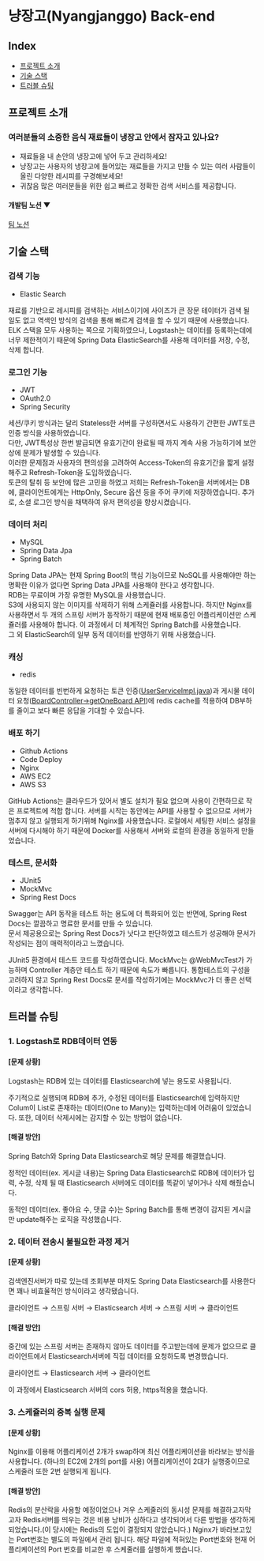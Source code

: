 # 냥장고(Nyangjanggo) Back-end
## Index
  - [프로젝트 소개](#프로젝트-소개)
  - [기술 스택](#기술-스택)
  - [트러블 슈팅](#트러블-슈팅)

## 프로젝트 소개

### 여러분들의 소중한 음식 재료들이 냉장고 안에서 잠자고 있나요?

- 재료들을 내 손안의 냉장고에 넣어 두고 관리하세요!
- 냥장고는 사용자의 냉장고에 들어있는 재료들을 가지고 만들 수 있는 여러 사람들이 올린 다양한 레시피를 구경해보세요!
- 귀찮음 많은 여러분들을 위한 쉽고 빠르고 정확한 검색 서비스를 제공합니다.

#### 개발팀 노션 ▼
[팀 노션](https://www.notion.so/2-d972dbfe443a4129af52d251b10bb498)



## 기술 스택


### 검색 기능
- Elastic Search   

재료를 기반으로 레시피를 검색하는 서비스이기에 사이즈가 큰 장문 테이터가 검색 될 일도 없고 역색인 방식의 검색을 통해 빠르게 검색을 할 수 있기 때문에 사용했습니다.   
ELK 스택을 모두 사용하는 쪽으로 기획하였으나, Logstash는 데이터를 등록하는데에 너무 제한적이기 때문에 Spring Data ElasticSearch를 사용해 데이터를 저장, 수정, 삭제 합니다.


### 로그인 기능
- JWT
- OAuth2.0
- Spring Security

세션/쿠키 방식과는 달리 Stateless한 서버를 구성하면서도 사용하기 간편한 JWT토큰 인증 방식을 사용하였습니다.   
다만, JWT특성상 한번 발급되면 유효기간이 완료될 때 까지 계속 사용 가능하기에 보안상에 문제가 발생할 수 있습니다.   
이러한 문제점과 사용자의 편의성을 고려하여 Access-Token의 유효기간을 짧게 설정해주고 Refresh-Token을 도입하였습니다.   
토큰의 탈취 등 보안에 많은 고민을 하였고 저희는 Refresh-Token을 서버에서는 DB에, 클라이언트에게는 HttpOnly, Secure 옵션 등을 주어 쿠키에 저장하였습니다.
추가로, 소셜 로그인 방식을 채택하여 유저 편의성을 향상시켰습니다.


### 데이터 처리
- MySQL
- Spring Data Jpa
- Spring Batch   

Spring Data JPA는 현재 Spring Boot의 핵심 기능이므로 NoSQL를 사용해야만 하는 명확한 이유가 없다면 Spring Data JPA를 사용해야 한다고 생각합니다.   
RDB는 무료이며 가장 유명한 MySQL을 사용했습니다.   
S3에 사용되지 않는 이미지를 삭제하기 위해 스케쥴러를 사용합니다. 하지만 Nginx를 사용하면서 두 개의 스프링 서버가 동작하기 때문에 현재 배포중인 어플리케이션만 스케쥴러를 사용해야 합니다. 이 과정에서 더 체계적인 Spring Batch를 사용했습니다.   
그 외 ElasticSearch의 일부 동적 데이터를 반영하기 위해 사용했습니다.   


### 캐싱
- redis   

동일한 데이터를 빈번하게 요청하는 토큰 인증([UserServiceImpl.java](https://github.com/ojy9612/hanghae99_team3/blob/master/src/main/java/com/hanghae99_team3/login/jwt/UserDetailsServiceImpl.java))과
게시물 데이터 요청([BoardController->getOneBoard API](https://github.com/ojy9612/hanghae99_team3/blob/master/src/main/java/com/hanghae99_team3/model/board/BoardController.java))에 redis cache를 적용하여 DB부하를 줄이고
보다 빠른 응답을 기대할 수 있습니다.


### 배포 하기
- Github Actions
- Code Deploy
- Nginx
- AWS EC2
- AWS S3

GitHub Actions는 클라우드가 있어서 별도 설치가 필요 없으며 사용이 간편하므로 작은 프로젝트에 적합 합니다.
서버를 시작는 동안에는 API를 사용할 수 없으므로 서버가 멈추지 않고 실행되게 하기위해 Nginx를 사용했습니다.
로컬에서 세팅한 서비스 설정을 서버에 다시해야 하기 때문에 Docker를 사용해서 서버와 로컬의 환경을 동일하게 만들었습니다.


### 테스트, 문서화
- JUnit5
- MockMvc
- Spring Rest Docs 

Swagger는 API 동작을 테스트 하는 용도에 더 특화되어 있는 반면에, Spring Rest Docs는 깔끔하고 명료한 문서를 만들 수 있습니다.   
문서 제공용으로는 Spring Rest Docs가 낫다고 판단하였고 테스트가 성공해야 문서가 작성되는 점이 매력적이라고 느꼈습니다.   

JUnit5 환경에서 테스트 코드를 작성하였습니다.
MockMvc는 @WebMvcTest가 가능하며 Controller 계층만 테스트 하기 때문에 속도가 빠릅니다.
통합테스트의 구성을 고려하지 않고 Spring Rest Docs로 문서를 작성하기에는 MockMvc가 더 좋은 선택이라고 생각합니다.


## 트러블 슈팅

### 1. Logstash로 RDB데이터 연동
#### [문제 상황]
Logstash는 RDB에 있는 데이터를 Elasticsearch에 넣는 용도로 사용됩니다.

주기적으로 실행되며 RDB에 추가, 수정된 데이터를 Elasticsearch에 입력하지만 Colum이 List로 존재하는 데이터(One to Many)는 입력하는데에 어려움이 있었습니다.
또한, 데이터 삭제시에는 감지할 수 있는 방법이 없습니다.

#### [해결 방안]
Spring Batch와 Spring Data Elasticsearch로 해당 문제를 해결했습니다.

정적인 데이터(ex. 게시글 내용)는 Spring Data Elasticsearch로 RDB에 데이터가 입력, 수정, 삭제 될 때 Elasticsearch 서버에도 데이터를 똑같이 넣어거나 삭제 해줬습니다.

동적인 데이터(ex. 좋아요 수, 댓글 수)는 Spring Batch를 통해 변경이 감지된 게시글만 update해주는 로직을 작성했습니다.


### 2. 데이터 전송시 불필요한 과정 제거
#### [문제 상황]
검색엔진서버가 따로 있는데 조회부분 마저도 Spring Data Elasticsearch를 사용한다면 꽤나 비효율적인 방식이라고 생각됐습니다.

클라이언트 → 스프링 서버 → Elasticsearch 서버 → 스프링 서버 → 클라이언트

#### [해결 방안]
중간에 있는 스프링 서버는 존재하지 않아도 데이터를 주고받는데에 문제가 없으므로 클라이언트에서 Elasticsearch서버에 직접 데이터를 요청하도록 변경했습니다.

클라이언트 → Elasticsearch 서버 → 클라이언트

이 과정에서 Elasticsearch 서버의 cors 허용, https적용을 했습니다.

### 3. 스케쥴러의 중복 실행 문제
#### [문제 상황]
Nginx를 이용해 어플리케이션 2개가 swap하며 최신 어플리케이션을 바라보는 방식을 사용합니다. (하나의 EC2에 2개의 port를 사용)
어플리케이션이 2대가 실행중이므로 스케줄러 또한 2번 실행되게 됩니다.

#### [해결 방안]
Redis의 분산락을 사용할 예정이었으나 겨우 스케줄러의 동시성 문제를 해결하고자막고자 Redis서버를 띄우는 것은 비용 낭비가 심하다고 생각되어서 다른 방법을 생각하게 되었습니다.(이 당시에는 Redis의 도입이 결정되지 않았습니다.)
Nginx가 바라보고있는 Port번호는 별도의 파일에서 관리 됩니다.
해당 파일에 적혀있는 Port번호와 현재 어플리케이션의 Port 번호를 비교한 후 스케줄러를 실행하게 했습니다.
